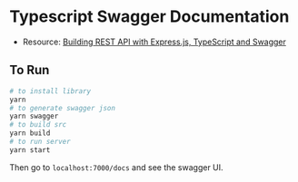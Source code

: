 # Typescript Swagger Documentation

- Resource: [Building REST API with Express.js, TypeScript and Swagger](https://tsoa-community.github.io/docs/error-handling.html)

## To Run

```bash
# to install library
yarn
# to generate swagger json
yarn swagger
# to build src
yarn build
# to run server
yarn start
```

Then go to `localhost:7000/docs` and see the swagger UI.
